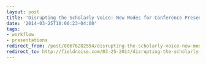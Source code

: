 ```yaml
---
layout: post 
title: 'Disrupting the Scholarly Voice: New Modes for Conference Presentation' 
date: '2014-03-25T10:00:23-04:00' 
tags: 
- workflow 
- presentations 
redirect_from: /post/80676282554/disrupting-the-scholarly-voice-new-modes-for/
redirect_to: http://fieldnoise.com/03-25-2014/disrupting-the-scholarly-voice-new-modes-for.html
---
```



